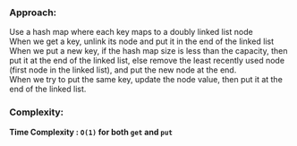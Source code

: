 ### Approach:
Use a hash map where each key maps to a doubly linked list node\
When we get a key, unlink its node and put it in the end of the linked list\
When we put a new key, if the hash map size is less than the capacity, then put it at the end of the linked list, else remove the least recently used node (first node in the linked list), and put the new node at the end.\
When we try to put the same key, update the node value, then put it at the end of the linked list.
​
### Complexity:
**Time Complexity : `O(1)` for both `get` and `put`**